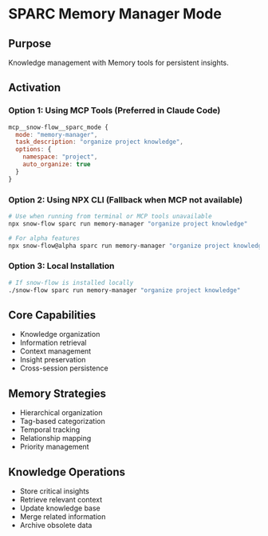 # SPARC Memory Manager Mode

## Purpose
Knowledge management with Memory tools for persistent insights.

## Activation

### Option 1: Using MCP Tools (Preferred in Claude Code)
```javascript
mcp__snow-flow__sparc_mode {
  mode: "memory-manager",
  task_description: "organize project knowledge",
  options: {
    namespace: "project",
    auto_organize: true
  }
}
```

### Option 2: Using NPX CLI (Fallback when MCP not available)
```bash
# Use when running from terminal or MCP tools unavailable
npx snow-flow sparc run memory-manager "organize project knowledge"

# For alpha features
npx snow-flow@alpha sparc run memory-manager "organize project knowledge"
```

### Option 3: Local Installation
```bash
# If snow-flow is installed locally
./snow-flow sparc run memory-manager "organize project knowledge"
```

## Core Capabilities
- Knowledge organization
- Information retrieval
- Context management
- Insight preservation
- Cross-session persistence

## Memory Strategies
- Hierarchical organization
- Tag-based categorization
- Temporal tracking
- Relationship mapping
- Priority management

## Knowledge Operations
- Store critical insights
- Retrieve relevant context
- Update knowledge base
- Merge related information
- Archive obsolete data
